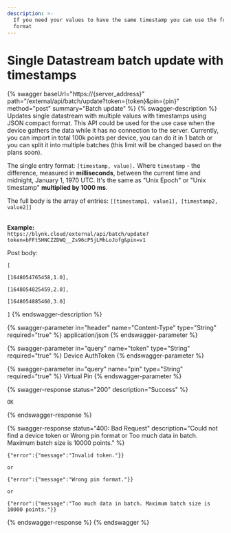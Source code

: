 ```yaml
---
description: >-
  If you need your values to have the same timestamp you can use the following
  format
---
```


# Single Datastream batch update with timestamps

{% swagger baseUrl="https://{server_address}" path="/external/api/batch/update?token={token}&pin={pin}" method="post" summary="Batch update" %}
{% swagger-description %}
Updates single datastream with multiple values with timestamps using JSON compact format. This API could be used for the use case when the device gathers the data while it has no connection to the server. Currently, you can import in total 100k points per device, you can do it in 1 batch or you can split it into multiple batches (this limit will be changed based on the plans soon).

The single entry format: `[timestamp, value].` Where `timestamp` - the difference, measured in **milliseconds**, between the current time and midnight, January 1, 1970 UTC. It's the same as "Unix Epoch" or "Unix timestamp" **multiplied by 1000 ms**.

The full body is the array of entries: `[[timestamp1, value1], [timestamp2, value2]]`

\
**Example:**\
`https://blynk.cloud/external/api/batch/update?token=bFFtSHNCZZDWQ__Zs96cP5jLMhLoJofg&pin=v1`

Post body:

`[`&#x20;

&#x20;     `[1648054765458,1.0],`

&#x20;     `[1648054825459,2.0],`

&#x20;     `[1648054885460,3.0]`

`]`
{% endswagger-description %}

{% swagger-parameter in="header" name="Content-Type" type="String" required="true" %}
application/json
{% endswagger-parameter %}

{% swagger-parameter in="query" name="token" type="String" required="true" %}
Device AuthToken
{% endswagger-parameter %}

{% swagger-parameter in="query" name="pin" type="String" required="true" %}
Virtual Pin
{% endswagger-parameter %}

{% swagger-response status="200" description="Success" %}
```
OK
```
{% endswagger-response %}

{% swagger-response status="400: Bad Request" description="Could not find a device token or Wrong pin format or Too much data in batch. Maximum batch size is 10000 points." %}
```
{"error":{"message":"Invalid token."}}

or

{"error":{"message":"Wrong pin format."}}

or

{"error":{"message":"Too much data in batch. Maximum batch size is 10000 points."}}
```
{% endswagger-response %}
{% endswagger %}
